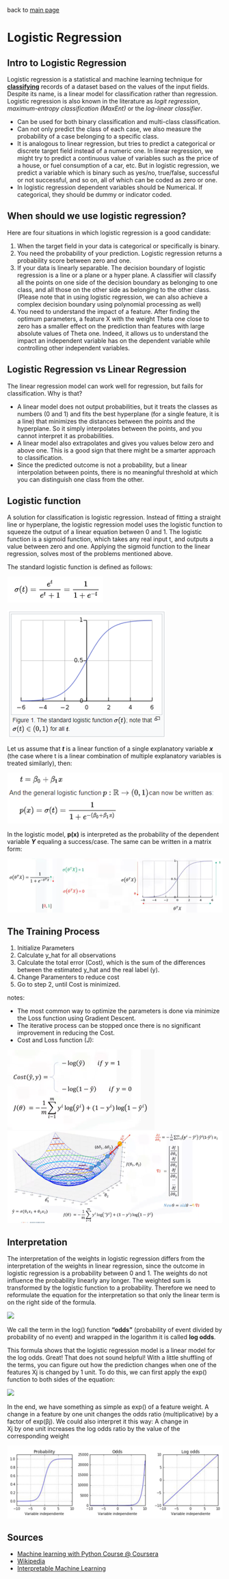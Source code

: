 back to [main page](main.md)

# Logistic Regression

## Intro to Logistic Regression

Logistic regression is a statistical and machine learning technique for <u>**classifying**</u> records of a dataset based on the values of the input fields. Despite its name, is a linear model for classification rather than regression. Logistic regression is also known in the literature as *logit regression*, *maximum-entropy classification (MaxEnt)* or the *log-linear classifier*. 
- Can be used for both binary classification and multi-class classification.
- Can not only predict the class of each case, we also measure the probability of a case belonging to a specific class.
- It is analogous to linear regression, but tries to predict a categorical or discrete target field instead of a numeric one. In linear regression, we might try to predict a continuous value of variables such as the price of a house, or fuel consumption of a car, etc. But in logistic regression, we predict a variable which is binary such as yes/no, true/false, successful or not successful, and so on, all of which can be coded as zero or one.
- In logistic regression dependent variables should be Numerical. If categorical, they should be dummy or indicator coded. 


## When should we use logistic regression? 
Here are four situations in which logistic regression is a good candidate: 
1) When the target field in your data is categorical or specifically is binary. 
2) You need the probability of your prediction. Logistic regression returns a probability score between zero and one. 
3) If your data is linearly separable. The decision boundary of logistic regression is a line or a plane or a hyper plane. A classifier will classify all the points on one side of the decision boundary as belonging to one class, and all those on the other side as belonging to the other class. (Please note that in using logistic regression, we can also achieve a complex decision boundary using polynomial processing as well)
4) You need to understand the impact of a feature. After finding the optimum parameters, a feature X with the weight Theta one close to zero has a smaller effect on the prediction than features with large absolute values of Theta one. Indeed, it allows us to understand the impact an independent variable has on the dependent variable while controlling other independent variables. 

## Logistic Regression vs Linear Regression
The linear regression model can work well for regression, but fails for classification. Why is that? 
- A linear model does not output probabilities, but it treats the classes as numbers (0 and 1) and fits the best hyperplane (for a single feature, it is a line) that minimizes the distances between the points and the hyperplane. So it simply interpolates between the points, and you cannot interpret it as probabilities.
- A linear model also extrapolates and gives you values below zero and above one. This is a good sign that there might be a smarter approach to classification.
- Since the predicted outcome is not a probability, but a linear interpolation between points, there is no meaningful threshold at which you can distinguish one class from the other.

## Logistic function 
A solution for classification is logistic regression. Instead of fitting a straight line or hyperplane, the logistic regression model uses the logistic function to squeeze the output of a linear equation between 0 and 1. The logistic function is a sigmoid function, which takes any real input t, and outputs a value between zero and one. Applying the sigmoid function to the linear regression, solves most of the problems mentioned above.  

The standard logistic function is defined as follows:

![](images/logit_sigmoid_func.png?raw=true)

![](images/logit_sigmoid_graph.png?raw=true)

Let us assume that *__t__* is a linear function of a single explanatory variable *__x__* (the case where t is a linear combination of multiple explanatory variables is treated similarly), then:

![](images/logit_linear_regression_1.png?raw=true)

In the logistic model, **p(x)** is interpreted as the probability of the dependent variable _**Y**_ equaling a success/case. The same can be written in a matrix form:

![](images/logit_sigmoid_matrix.png?raw=true)


## The Training Process

1) Initialize Parameters
2) Calculate y_hat for all observations
3) Calculate the total error (Cost), which is the sum of the differences between the estimated y_hat and the real label (y).
4) Change Paramenters to reduce cost
5) Go to step 2, until Cost is minimized.

notes:
- The most common way to optimize the parameters is done via minimize the Loss function using Gradient Descent.
- The iterative process can be stopped once there is no significant improvement in reducing the Cost.
- Cost and Loss function (J):

![](images/logit_loss_func.png?raw=true)
![](images/logit_optimization.png?raw=true)

## Interpretation

The interpretation of the weights in logistic regression differs from the interpretation of the weights in linear regression, since the outcome in logistic regression is a probability between 0 and 1. The weights do not influence the probability linearly any longer. The weighted sum is transformed by the logistic function to a probability. Therefore we need to reformulate the equation for the interpretation so that only the linear term is on the right side of the formula.

![](images/logit_log_odds.png?raw=true)

We call the term in the log() function **“odds”** (probability of event divided by probability of no event) and wrapped in the logarithm it is called **log odds**.

This formula shows that the logistic regression model is a linear model for the log odds. Great! That does not sound helpful! With a little shuffling of the terms, you can figure out how the prediction changes when one of the features Xj is changed by 1 unit. To do this, we can first apply the exp() function to both sides of the equation:

![](images/logit_odds.png?raw=true)

In the end, we have something as simple as exp() of a feature weight. A change in a feature by one unit changes the odds ratio (multiplicative) by a factor of exp(βj). We could also interpret it this way: A change in  
Xj by one unit increases the log odds ratio by the value of the corresponding weight

![](images/logit_charts.png?raw=true)

## Sources
- [Machine learning with Python Course @ Coursera](https://www.coursera.org/learn/machine-learning-with-python)
- [Wikipedia](https://en.wikipedia.org/wiki/Logistic_regression)
- [Interpretable Machine Learning](https://christophm.github.io/interpretable-ml-book/logistic.html)